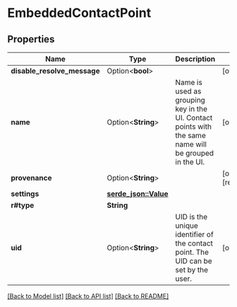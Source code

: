 # EmbeddedContactPoint

## Properties

Name | Type | Description | Notes
------------ | ------------- | ------------- | -------------
**disable_resolve_message** | Option<**bool**> |  | [optional]
**name** | Option<**String**> | Name is used as grouping key in the UI. Contact points with the same name will be grouped in the UI. | [optional]
**provenance** | Option<**String**> |  | [optional][readonly]
**settings** | [**serde_json::Value**](.md) |  | 
**r#type** | **String** |  | 
**uid** | Option<**String**> | UID is the unique identifier of the contact point. The UID can be set by the user. | [optional]

[[Back to Model list]](../README.md#documentation-for-models) [[Back to API list]](../README.md#documentation-for-api-endpoints) [[Back to README]](../README.md)


